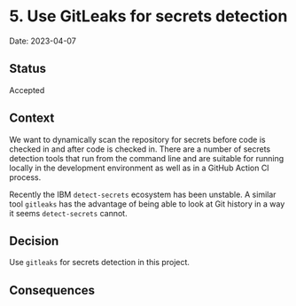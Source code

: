 # 5. Use GitLeaks for secrets detection

Date: 2023-04-07

## Status

Accepted

## Context

We want to dynamically scan the repository for secrets before code is checked in and after code is checked in.
There are a number of secrets detection tools that run from the command line and are suitable for running locally
in the development environment as well as in a GitHub Action CI process.

Recently the IBM `detect-secrets` ecosystem has been unstable.
A similar tool `gitleaks` has the advantage of being able to look at Git history in a way it seems `detect-secrets` cannot.

## Decision

Use `gitleaks` for secrets detection in this project.

## Consequences
